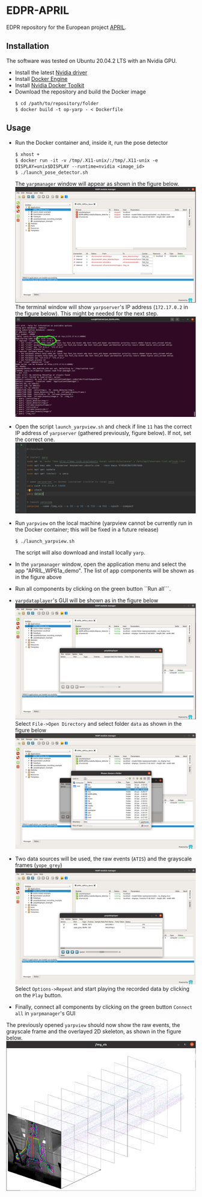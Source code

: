 # EDPR-APRIL
EDPR repository for the European project [APRIL](http://aprilproject.eu/).

## Installation
The software was tested on Ubuntu 20.04.2 LTS with an Nvidia GPU.

- Install the latest [Nvidia driver](https://github.com/NVIDIA/nvidia-docker/wiki/Frequently-Asked-Questions#how-do-i-install-the-nvidia-driver)
- Install [Docker Engine](https://docs.docker.com/engine/install/ubuntu)
- Install [Nvidia Docker Toolkit](https://docs.nvidia.com/datacenter/cloud-native/container-toolkit/install-guide.html#docker)
- Download the repository and build the Docker image
    ```shell
    $ cd /path/to/repository/folder
    $ docker build -t op-yarp - < Dockerfile
    ```


## Usage
- Run the Docker container and, inside it, run the pose detector
    ```shell
    $ xhost +
    $ docker run -it -v /tmp/.X11-unix/:/tmp/.X11-unix -e DISPLAY=unix$DISPLAY --runtime=nvidia <image_id>
    $ ./launch_pose_detector.sh
    ```
  The ``yarpmanager`` window will appear as shown in the figure below.
  ![image](images/yarpmanager.png)
  The terminal window will show ``yarpserver``'s IP address (``172.17.0.2`` in the figure below). This might be needed 
  for the next step.
  ![image](images/yarpserver_ip.png)

- Open the script ``launch_yarpview.sh`` and check if line ``11`` has the correct IP address of ``yarpserver`` (gathered
  previously, figure below).
  If not, set the correct one.
  ![image](images/yarpview_conf.png)
  
- Run ``yarpview`` on the local machine (yarpview cannot be currently run in the Docker container; this will be fixed in
  a future release)
    ```shell
    $ ./launch_yarpview.sh
    ```
  The script will also download and install locally ``yarp``.
  
- In the ``yarpmanager`` window, open the application menu and select the app "APRIL_WP61a_demo". The list of app 
  components will be shown as in the figure above
 
- Run all components by clicking on the green button ``Run all```.

- ``yarpdataplayer``'s GUI will be shown as in the figure below
  ![image](images/yarpdataplayer.png)
  Select ``File->Open Directory`` and select folder ``data`` as shown in the figure below
  ![image](images/yarpdataplayer_folder.png)

- Two data sources will be used, the raw events (``ATIS``) and the grayscale frames (``yope_grey``)
  ![image](images/yarpdataplayer_data.png)
  Select ``Options->Repeat`` and start playing the recorded data by clicking on the ``Play`` button.

- Finally, connect all components by clicking on the green button ``Connect all`` in ``yarpmanager``'s GUI

The previously opened ``yarpview`` should now show the raw events, the grayscale frame and the overlayed 2D skeleton, as
shown in the figure below.
![image](images/yarpview_gui.png)